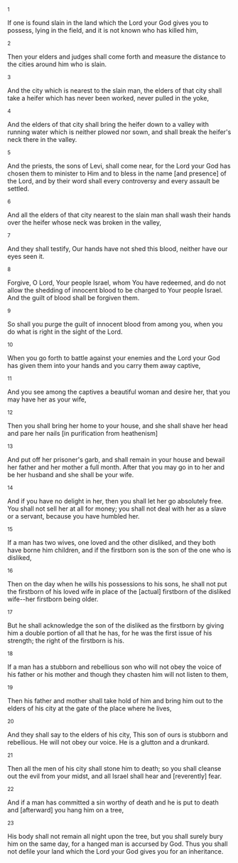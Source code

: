 <sup>1</sup> 

If one is found slain in the land which the Lord your God gives you to possess, lying in the field, and it is not known who has killed him, 

<sup>2</sup> 

Then your elders and judges shall come forth and measure the distance to the cities around him who is slain. 

<sup>3</sup> 

And the city which is nearest to the slain man, the elders of that city shall take a heifer which has never been worked, never pulled in the yoke, 

<sup>4</sup> 

And the elders of that city shall bring the heifer down to a valley with running water which is neither plowed nor sown, and shall break the heifer's neck there in the valley. 

<sup>5</sup> 

And the priests, the sons of Levi, shall come near, for the Lord your God has chosen them to minister to Him and to bless in the name [and presence] of the Lord, and by their word shall every controversy and every assault be settled. 

<sup>6</sup> 

And all the elders of that city nearest to the slain man shall wash their hands over the heifer whose neck was broken in the valley, 

<sup>7</sup> 

And they shall testify, Our hands have not shed this blood, neither have our eyes seen it. 

<sup>8</sup> 

Forgive, O Lord, Your people Israel, whom You have redeemed, and do not allow the shedding of innocent blood to be charged to Your people Israel. And the guilt of blood shall be forgiven them. 

<sup>9</sup> 

So shall you purge the guilt of innocent blood from among you, when you do what is right in the sight of the Lord. 

<sup>10</sup> 

When you go forth to battle against your enemies and the Lord your God has given them into your hands and you carry them away captive, 

<sup>11</sup> 

And you see among the captives a beautiful woman and desire her, that you may have her as your wife, 

<sup>12</sup> 

Then you shall bring her home to your house, and she shall shave her head and pare her nails [in purification from heathenism] 

<sup>13</sup> 

And put off her prisoner's garb, and shall remain in your house and bewail her father and her mother a full month. After that you may go in to her and be her husband and she shall be your wife. 

<sup>14</sup> 

And if you have no delight in her, then you shall let her go absolutely free. You shall not sell her at all for money; you shall not deal with her as a slave or a servant, because you have humbled her. 

<sup>15</sup> 

If a man has two wives, one loved and the other disliked, and they both have borne him children, and if the firstborn son is the son of the one who is disliked, 

<sup>16</sup> 

Then on the day when he wills his possessions to his sons, he shall not put the firstborn of his loved wife in place of the [actual] firstborn of the disliked wife--her firstborn being older. 

<sup>17</sup> 

But he shall acknowledge the son of the disliked as the firstborn by giving him a double portion of all that he has, for he was the first issue of his strength; the right of the firstborn is his. 

<sup>18</sup> 

If a man has a stubborn and rebellious son who will not obey the voice of his father or his mother and though they chasten him will not listen to them, 

<sup>19</sup> 

Then his father and mother shall take hold of him and bring him out to the elders of his city at the gate of the place where he lives, 

<sup>20</sup> 

And they shall say to the elders of his city, This son of ours is stubborn and rebellious. He will not obey our voice. He is a glutton and a drunkard. 

<sup>21</sup> 

Then all the men of his city shall stone him to death; so you shall cleanse out the evil from your midst, and all Israel shall hear and [reverently] fear. 

<sup>22</sup> 

And if a man has committed a sin worthy of death and he is put to death and [afterward] you hang him on a tree, 

<sup>23</sup> 

His body shall not remain all night upon the tree, but you shall surely bury him on the same day, for a hanged man is accursed by God. Thus you shall not defile your land which the Lord your God gives you for an inheritance.